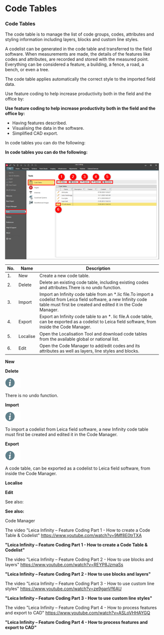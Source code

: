 # Code Tables

### Code Tables

The code table is to manage the list of code groups, codes, attributes and styling information including layers, blocks and custom line styles.

A codelist can be generated in the code table and transferred to the field software. When measurements are made, the details of the features like codes and attributes, are recorded and stored with the measured point. Everything can be considered a feature, a building, a fence, a road, a bench, or even a tree.

The code table applies automatically the correct style to the imported field data.

Use feature coding to help increase productivity both in the field and the office by:

**Use feature coding to help increase productivity both in the field and the office by:**

- Having features described.
- Visualising the data in the software.
- Simplified CAD export.

In code tables you can do the following:

**In code tables you can do the following:**

|  |  |
| --- | --- |

![Image](graphics/00806670.jpg)

| No. | Name | Description |
| --- | --- | --- |
| 1. | New | Create a new code table. |
| 2. | Delete | Delete an existing code table, including existing codes and attributes.There is no undo function. |
| 3. | Import | Import an Infinity code table from an *.lic file.To import a codelist from Leica field software, a new Infinity code table must first be created and edited it in the Code Manager. |
| 4. | Export | Export an Infinity code table to an *. lic file.A code table, can be exported as a codelist to Leica field software, from inside the Code Manager. |
| 5. | Localise | Open the Localisation Tool and download code tables from the available global or national list. |
| 6. | Edit | Open the Code Manager to add/edit codes and its attributes as well as layers, line styles and blocks. |

**New**

**Delete**

![Image](./data/icons/note.gif)

There is no undo function.

**Import**

![Image](./data/icons/note.gif)

To import a codelist from Leica field software, a new Infinity code table must first be created and edited it in the Code Manager.

**Export**

![Image](./data/icons/note.gif)

A code table, can be exported as a codelist to Leica field software, from inside the Code Manager.

**Localise**

**Edit**

See also:

**See also:**

Code Manager

The video "Leica Infinity – Feature Coding Part 1 - How to create a Code Table & Codelist" https://www.youtube.com/watch?v=9Mf8E0trTXA

**"Leica Infinity – Feature Coding Part 1 - How to create a Code Table & Codelist"**

The video "Leica Infinity – Feature Coding Part 2 - How to use blocks and layers" https://www.youtube.com/watch?v=REYP8JzmaSs

**"Leica Infinity – Feature Coding Part 2 - How to use blocks and layers"**

The video "Leica Infinity – Feature Coding Part 3 - How to use custom line styles" https://www.youtube.com/watch?v=ze9ganVf6AU

**"Leica Infinity – Feature Coding Part 3 - How to use custom line styles"**

The video "Leica Infinity – Feature Coding Part 4 - How to process features and export to CAD" https://www.youtube.com/watch?v=ASLoVHHAYGQ

**"Leica Infinity – Feature Coding Part 4 - How to process features and export to CAD"**

